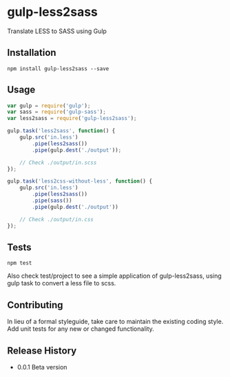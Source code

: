 gulp-less2sass
==============

Translate LESS to SASS using Gulp

## Installation
```
npm install gulp-less2sass --save
```

## Usage
```javascript
var gulp = require('gulp');
var sass = require('gulp-sass');
var less2sass = require('gulp-less2sass');

gulp.task('less2sass', function() {
	gulp.src('in.less')
		.pipe(less2sass())
		.pipe(gulp.dest('./output'));

	// Check ./output/in.scss
});

gulp.task('less2css-without-less', function() {
	gulp.src('in.less')
		.pipe(less2sass())
		.pipe(sass())
		.pipe(gulp.dest('./output'))

	// Check ./output/in.css
});
```

## Tests

```
npm test
```

Also check test/project to see a simple application of gulp-less2sass, using gulp task to convert a less file to scss.

## Contributing

In lieu of a formal styleguide, take care to maintain the existing coding style.
Add unit tests for any new or changed functionality. 

## Release History

* 0.0.1 Beta version
